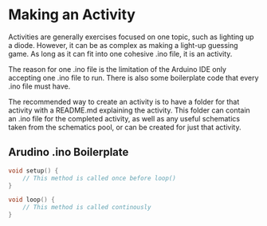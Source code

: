# Making an Activity
Activities are generally exercises focused on one topic, such as lighting up a diode. However, it can be as complex as making a light-up guessing game. As long as it can fit into one cohesive .ino file, it is an activity.

The reason for one .ino file is the limitation of the Arduino IDE only accepting one .ino file to run. There is also some boilerplate code that every .ino file must have.

The recommended way to create an activity is to have a folder for that activity with a README.md explaining the activity. This folder can contain an .ino file for the completed activity, as well as any useful schematics taken from the schematics pool, or can be created for just that activity.

## Arudino .ino Boilerplate
```cpp
void setup() {
	// This method is called once before loop()
}

void loop() {
	// This method is called continously
}
```